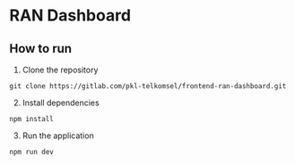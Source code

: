 # RAN Dashboard

## How to run

1. Clone the repository

```
git clone https://gitlab.com/pkl-telkomsel/frontend-ran-dashboard.git
```

2. Install dependencies

```
npm install
```

3. Run the application

```
npm run dev
```
